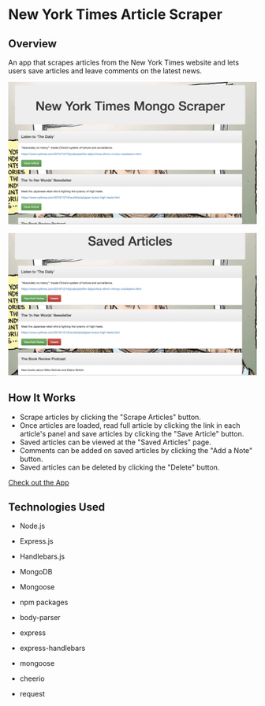 # New York Times Article Scraper

## Overview

An app that scrapes articles from the New York Times website and lets users save articles and leave comments on the latest news.

![Website](https://github.com/aamoesi/newsscrapper.io/blob/master/public/assets/images/nyt.png)

![Website](https://github.com/aamoesi/newsscrapper.io/blob/master/public/assets/images/savedarticles.png)

## How It Works

- Scrape articles by clicking the "Scrape Articles" button.
- Once articles are loaded, read full article by clicking the link in each article's panel and save articles by clicking the "Save Article" button.
- Saved articles can be viewed at the "Saved Articles" page.
- Comments can be added on saved articles by clicking the "Add a Note" button.
- Saved articles can be deleted by clicking the "Delete" button.

[Check out the App](https://newsscrapp.herokuapp.com/)

## Technologies Used

- Node.js
- Express.js
- Handlebars.js
- MongoDB
- Mongoose
- npm packages

- body-parser
- express
- express-handlebars
- mongoose
- cheerio
- request
